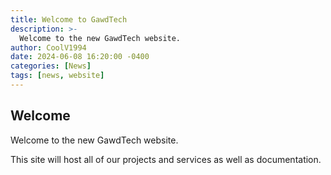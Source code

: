 ```yaml
---
title: Welcome to GawdTech
description: >-
  Welcome to the new GawdTech website.
author: CoolV1994
date: 2024-06-08 16:20:00 -0400
categories: [News]
tags: [news, website]
---
```


## Welcome

Welcome to the new GawdTech website.

This site will host all of our projects and services as well as documentation.
